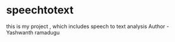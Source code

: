 # speechtotext
this is my project , which includes speech to text analysis 
Author -Yashwanth ramadugu
